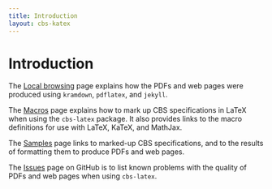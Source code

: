 ```yaml
---
title: Introduction
layout: cbs-katex
---
```


# Introduction

The [Local browsing] page explains how the PDFs and web pages were produced using `kramdown`, `pdflatex`, and `jekyll`.

The [Macros] page explains how to mark up CBS specifications in LaTeX when using the `cbs-latex` package.
It also provides links to the macro definitions for use with LaTeX, KaTeX, and MathJax.

The [Samples] page links to marked-up CBS specifications, and to the results of formatting them to produce PDFs and web pages.

The [Issues] page on GitHub is to list known problems with the quality of PDFs and web pages when using `cbs-latex`.

[Local browsing]: local
[Macros]: macros
[Samples]: samples
[Issues]: https://github.com/plancomps/cbs-latex/issues
